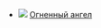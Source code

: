 * ![](/books/prose_classic/Валерий%20Яковлевич%20Брюсов/Огненный%20ангел.jpg) [Огненный ангел](/books/prose_classic/Валерий%20Яковлевич%20Брюсов/Огненный%20ангел)